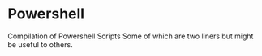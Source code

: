 # Powershell
Compilation of Powershell Scripts
Some of which are two liners but might be useful to others.